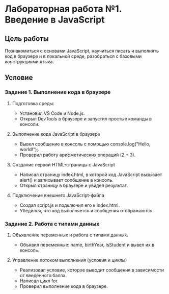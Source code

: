 # Лабораторная работа №1. Введение в JavaScript

## Цель работы
Познакомиться с основами JavaScript, научиться писать и выполнять код в браузере и в локальной среде, разобраться с базовыми конструкциями языка.

## Условие

### Задание 1. Выполнение кода в браузере

1. Подготовка среды:
    - Установил VS Code и Node.js.
    - Открыл DevTools в браузере и запустил простые команды в консоли.
2. Выполнение кода JavaScript в браузере
    - Вывел сообщение в консоль с помощью console.log("Hello, world!");.
    - Проверил работу арифметических операций (2 + 3).
3. Создание первой HTML-страницы с JavaScript
    - Написал страницу index.html, в которой код JavaScript вызывает alert() и записывает сообщение в консоль.
    - Открыл страницу в браузере и увидел результат.

4. Подключение внешнего JavaScript-файла
    - Создал script.js и подключил его к index.html.
    - Убедился, что код выполняется и сообщения отображаются.


### Задание 2. Работа с типами данных

1. Объявление переменных и работа с типами данных.
    - Объявил переменные: name, birthYear, isStudent и вывел их в консоль.

2. Управление потоком выполнения (условия и циклы)
    - Реализовал условие, которое выводит сообщения в зависимости от введённого балла.
    - Написал цикл for.
    - Проверил выполнение кода в браузере.    